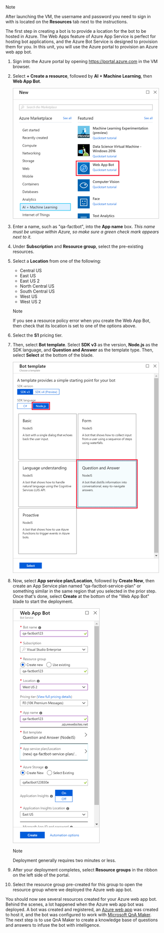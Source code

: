 > [!NOTE]
> After launching the VM, the username and password you need to sign in with is located on the **Resources** tab next to the instructions.

The first step in creating a bot is to provide a location for the bot to be hosted in Azure. The Web Apps feature of Azure App Service is perfect for hosting bot applications, and the Azure Bot Service is designed to provision them for you. In this unit, you will use the Azure portal to provision an Azure web app bot.

1. Sign into the Azure portal by opening https://portal.azure.com in the VM browser.

1. Select **+ Create a resource**, followed by **AI + Machine Learning**, then **Web App Bot**.

    ![Screenshot of the Azure portal showing the Create a resource blade with the Web App Bot resource type highlighted.](../media/2-new-bot-service.png)

1. Enter a name, such as "qa-factbot", into the **App name** box. *This name must be unique within Azure, so make sure a green check mark appears next to it.*

1. Under **Subscription** and **Resource group**, select the pre-existing resources.

1. Select a **Location** from one of the following:
    - Central US
    - East US
    - East US 2
    - North Central US
    - South Central US
    - West US
    - West US 2

    > [!NOTE]
    > If you see a resource policy error when you create the Web App Bot, then check that its location is set to one of the options above.

1. Select the **S1** pricing tier.

1. Then, select **Bot template**. Select **SDK v3** as the version, **Node.js** as the SDK language, and **Question and Answer** as the template type. Then, select **Select** at the bottom of the blade.

    ![Screenshot of the Azure portal showing the Bot template blade of the bot creation process with the Node.js SDK language and Question and Answer template options highlighted.](../media/2-portal-select-template.png)

1. Now, select **App service plan/Location**, followed by **Create New**, then create an App Service plan named "qa-factbot-service-plan" or something similar in the same region that you selected in the prior step. Once that's done, select **Create** at the bottom of the "Web App Bot" blade to start the deployment.

    ![Screenshot of the Azure portal showing a sample configuration blade for a new Web App Bot.](../media/2-portal-start-bot-creation.png)

    > [!NOTE]
    > Deployment generally requires two minutes or less.

1. After your deployment completes, select **Resource groups** in the ribbon on the left side of the portal.
1. Select the resource group pre-created for this group to open the resource group where we deployed the Azure web app bot.

You should now see several resources created for your Azure web app bot. Behind the scenes, a lot happened when the Azure web app bot was deployed. A bot was created and registered, an [Azure web app](https://azure.microsoft.com/services/app-service/web/) was created to host it, and the bot was configured to work with [Microsoft QnA Maker](https://www.qnamaker.ai/). The next step is to use QnA Maker to create a knowledge base of questions and answers to infuse the bot with intelligence.
